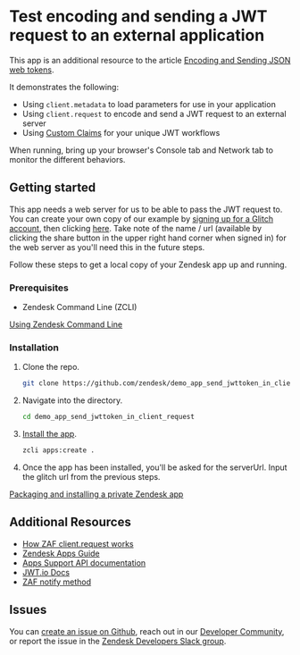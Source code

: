 # Test encoding and sending a JWT request to an external application

This app is an additional resource to the article [Encoding and Sending JSON web tokens](https://developer.zendesk.com/documentation/apps/app-developer-guide/using-the-apps-framework/#encoding-and-sending-json-web-tokens).

It demonstrates the following:

- Using `client.metadata` to load parameters for use in your application
- Using `client.request` to encode and send a JWT request to an external server
- Using [Custom Claims](https://auth0.com/docs/secure/tokens/json-web-tokens/json-web-token-claims) for your unique JWT workflows

When running, bring up your browser's Console tab and Network tab to monitor the different behaviors.

## Getting started

This app needs a web server for us to be able to pass the JWT request to. You can create your own copy of our example by [signing up for a Glitch account](https://glitch.com/signup), then clicking [here](https://glitch.com/edit/#!/remix/defiant-caring-chestnut). Take note of the name / url (available by clicking the share button in the upper right hand corner when signed in) for the web server as you'll need this in the future steps.

Follow these steps to get a local copy of your Zendesk app up and running.

### Prerequisites

- Zendesk Command Line (ZCLI)

[Using Zendesk Command Line](https://developer.zendesk.com/documentation/apps/app-developer-guide/zcli/#installing-and-updating-zcli)

### Installation

1. Clone the repo.

   ```bash
   git clone https://github.com/zendesk/demo_app_send_jwttoken_in_client_request.git
   ```

2. Navigate into the directory.

   ```bash
   cd demo_app_send_jwttoken_in_client_request
   ```

3. [Install the app](https://developer.zendesk.com/documentation/apps/app-developer-guide/zcli/#packaging-and-installing-a-private-zendesk-app).

   ```bash
   zcli apps:create .
   ```

4. Once the app has been installed, you'll be asked for the serverUrl. Input the glitch url from the previous steps.

[Packaging and installing a private Zendesk app]()

<!-- Links to relevant resources such as help center articles or dev docs -->

## Additional Resources

- [How ZAF client.request works](https://developer.zendesk.com/documentation/apps/getting-started/how-apps-framework-client-request-works/)
- [Zendesk Apps Guide](https://developer.zendesk.com/documentation/apps/)
- [Apps Support API documentation](https://developer.zendesk.com/api-reference/apps/apps-support-api/introduction/)
- [JWT.io Docs](https://jwt.io/introduction)
- [ZAF notify method](https://developer.zendesk.com/api-reference/apps/apps-support-api/all_locations/#notify)

<!-- Issue reporting with link to repo issues page -->

## Issues

You can [create an issue on Github](https://github.com/zendesk/example/issues/new),
reach out in our [Developer Community](https://support.zendesk.com/hc/en-us/community/topics),
or report the issue in the [Zendesk Developers Slack group](https://docs.google.com/forms/d/e/1FAIpQLScm_rDLWwzWnq6PpYWFOR_PwMaSBcaFft-1pYornQtBGAaiJA/viewform).
